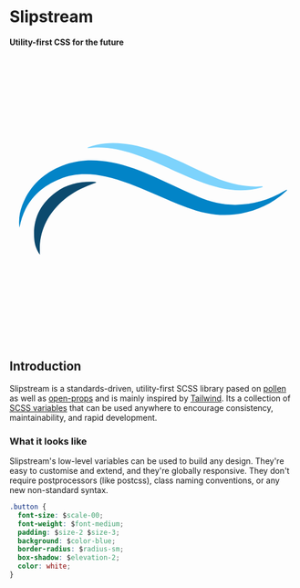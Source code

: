 # <span align="center">Slipstream</span>

**<span align="center">Utility-first CSS for the future</span>**

<svg width="512" height="512" viewBox="0 0 512 512" xmlns="http://www.w3.org/2000/svg">
<path d="M17.5485 307.061C16.0006 293.668 17.7408 280.099 22.6185 267.531C36.7485 230.611 63.8785 207.431 100.619 194.791C127.169 185.661 154.288 186.031 181.518 191.241C208.518 196.401 234.039 206.041 258.949 217.401C285.009 229.271 310.799 241.761 337.099 253.061C357.879 262.001 379.748 266.981 402.628 266.811C433.282 266.728 463.334 258.289 489.549 242.401C490.689 241.721 491.818 241.021 492.988 240.401C493.198 240.281 493.578 240.481 494.878 240.711C490.218 244.761 486.219 248.651 481.819 252.011C458.069 270.081 431.258 280.471 401.628 284.011C371.998 287.551 343.829 281.951 316.429 271.711C295.549 263.911 275.079 254.971 254.579 246.181C227.469 234.551 200.369 222.931 171.389 216.651C143.859 210.651 116.459 210.231 89.8286 220.851C50.7286 236.431 26.0685 264.391 17.9085 306.171C17.8218 306.48 17.7011 306.778 17.5485 307.061V307.061Z" fill="#0284C7"/>
<path d="M139.139 164.771C149.046 160.962 159.442 158.572 170.018 157.671C198.578 155.021 226.018 160.501 253.018 169.241C281.308 178.401 307.919 191.471 334.689 204.161C355.309 213.931 376.009 223.531 398.279 229.091C415.179 233.301 432.279 235.291 449.729 234.001C450.065 233.995 450.399 234.065 450.705 234.205C451.011 234.345 451.282 234.552 451.498 234.811C450.507 235.3 449.485 235.725 448.439 236.081C423.609 242.871 398.759 242.281 373.859 236.391C349.259 230.571 326.099 220.871 303.129 210.581C276.129 198.461 249.379 185.581 221.189 176.241C198.089 168.631 174.549 163.711 150.049 165.061C146.439 165.261 142.829 165.641 139.229 165.941L139.139 164.771Z" fill="#7DD3FC"/>
<path d="M54.1285 355.881C48.4791 348.074 45.0259 338.895 44.1285 329.301C40.4985 293.741 53.8785 265.511 82.4485 244.481C103.259 229.151 127.149 224.711 152.449 225.951C152.859 225.951 153.248 226.301 154.668 226.951C151.308 228.261 148.768 229.281 146.208 230.231C128.778 236.711 112.329 244.951 97.9985 257.011C73.4485 277.661 57.5285 303.191 54.2385 335.601C53.5485 342.321 54.1285 349.131 54.1285 355.881Z" fill="#0C4A6E"/>
</svg>


## Introduction

Slipstream is a standards-driven, utility-first SCSS library pased on [pollen](https://pollen.style) as well as [open-props](https://open-props.style) and is mainly inspired by [Tailwind](https://tailwindcss.com/). Its a collection of [SCSS variables](https://sass-lang.com/documentation/variables) that can be used anywhere to encourage consistency, maintainability, and rapid development.

### What it looks like

Slipstream's low-level variables can be used to build any design. They're easy to customise and extend, and they're globally responsive. They don't require postprocessors (like postcss), class naming conventions, or any new non-standard syntax.

```css
.button {
  font-size: $scale-00;
  font-weight: $font-medium;
  padding: $size-2 $size-3;
  background: $color-blue;
  border-radius: $radius-sm;
  box-shadow: $elevation-2;
  color: white;
}
```
